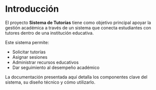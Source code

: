 # Introducción

El proyecto **Sistema de Tutorías** tiene como objetivo principal apoyar la gestión académica a través de un sistema que conecta estudiantes con tutores dentro de una institución educativa.

Este sistema permite:
- Solicitar tutorías
- Asignar sesiones
- Administrar recursos educativos
- Dar seguimiento al desempeño académico

La documentación presentada aquí detalla los componentes clave del sistema, su diseño técnico y cómo utilizarlo.
